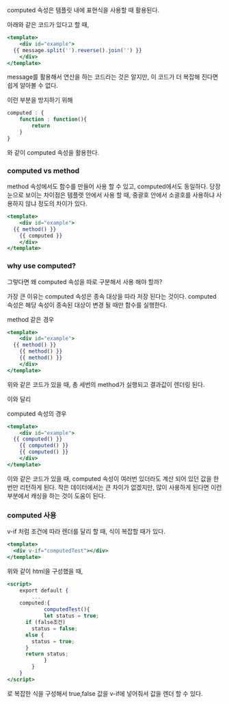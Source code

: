 computed 속성은 템플릿 내에 표현식을 사용할 때 활용된다.

아래와 같은 코드가 있다고 할 때,

```jsx
<template>
	<div id="example">
  {{ message.split('').reverse().join('') }}
	</div>
</template>
```

message를 활용해서 연산을 하는 코드라는 것은 알지만, 이 코드가 더 복잡해 진다면 쉽게 알아볼 수 없다.

이런 부분을 방지하기 위해

```jsx
computed : {
	function : function(){
		return
	}
}
```

와 같이 computed 속성을 활용한다.

### computed vs method

method 속성에서도 함수를 만들어 사용 할 수 있고, computed에서도 동일하다. 당장 눈으로 보이는 차이점은 템플렛 안에서 사용 할 때, 중괄호 안에서 소괄호를 사용하냐 사용하지 않냐 정도의 차이가 있다.

```jsx
<template>
	<div id="example">
  {{ method() }}
	{{ computed }}
	</div>
</template>
```

### why use computed?

그렇다면 왜 computed 속성을 따로 구분해서 사용 해야 할까?

가장 큰 이유는 computed 속성은 종속 대상을 따라 저장 된다는 것이다. computed 속성은 해당 속성이 종속된 대상이 변경 될 때만 함수를 실행한다.

method 같은 경우

```jsx
<template>
	<div id="example">
  {{ method() }}
	{{ method() }}
	{{ method() }}
	</div>
</template>
```

위와 같은 코드가 있을 때, 총 세번의 method가 실행되고 결과값이 렌더링 된다.

이와 달리

computed 속성의 경우

```jsx
<template>
	<div id="example">
  {{ computed() }}
	{{ computed() }}
	{{ computed() }}
	</div>
</template>
```

이와 같은 코드가 있을 때, computed 속성이 여러번 있더라도 계산 되어 있던 값을 한 번만 리턴하게 된다. 작은 데이터에서는 큰 차이가 없겠지만, 많이 사용하게 된다면 이런 부분에서 캐싱을 하는 것이 도움이 된다.

### computed 사용

v-if 처럼 조건에 따라 렌더를 달리 할 때, 식이 복잡할 때가 있다.

```jsx
<template>
  <div v-if="computedTest"></div>
</template>
```

위와 같이 html을 구성했을 때,

```jsx
<script>
	export default {
		...
	computed:{
			computedTest(){
			let status = true;
      if (false조건)
        status = false;
      else {
        status = true;
      }
      return status;
			}
		}
	}
</script>
```

로 복잡한 식을 구성해서 true,false 값을 v-if에 넣어줘서 값을 렌더 할 수 있다.
